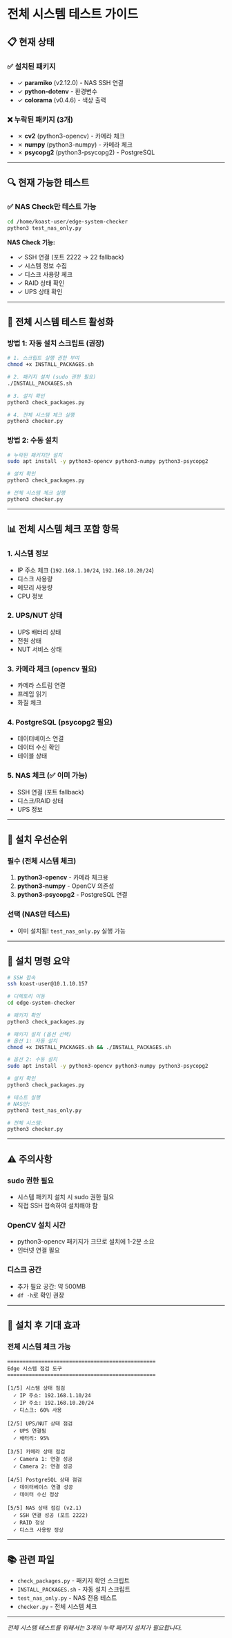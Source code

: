 # 전체 시스템 테스트 가이드

## 📋 현재 상태

### ✅ 설치된 패키지
- ✓ **paramiko** (v2.12.0) - NAS SSH 연결
- ✓ **python-dotenv** - 환경변수
- ✓ **colorama** (v0.4.6) - 색상 출력

### ❌ 누락된 패키지 (3개)
- ✗ **cv2** (python3-opencv) - 카메라 체크
- ✗ **numpy** (python3-numpy) - 카메라 체크
- ✗ **psycopg2** (python3-psycopg2) - PostgreSQL

---

## 🔍 현재 가능한 테스트

### ✅ NAS Check만 테스트 가능
```bash
cd /home/koast-user/edge-system-checker
python3 test_nas_only.py
```

**NAS Check 기능:**
- ✓ SSH 연결 (포트 2222 → 22 fallback)
- ✓ 시스템 정보 수집
- ✓ 디스크 사용량 체크
- ✓ RAID 상태 확인
- ✓ UPS 상태 확인

---

## 🚀 전체 시스템 테스트 활성화

### 방법 1: 자동 설치 스크립트 (권장)

```bash
# 1. 스크립트 실행 권한 부여
chmod +x INSTALL_PACKAGES.sh

# 2. 패키지 설치 (sudo 권한 필요)
./INSTALL_PACKAGES.sh

# 3. 설치 확인
python3 check_packages.py

# 4. 전체 시스템 체크 실행
python3 checker.py
```

### 방법 2: 수동 설치

```bash
# 누락된 패키지만 설치
sudo apt install -y python3-opencv python3-numpy python3-psycopg2

# 설치 확인
python3 check_packages.py

# 전체 시스템 체크 실행
python3 checker.py
```

---

## 📊 전체 시스템 체크 포함 항목

### 1. 시스템 정보
- IP 주소 체크 (`192.168.1.10/24`, `192.168.10.20/24`)
- 디스크 사용량
- 메모리 사용량
- CPU 정보

### 2. UPS/NUT 상태
- UPS 배터리 상태
- 전원 상태
- NUT 서비스 상태

### 3. 카메라 체크 (opencv 필요)
- 카메라 스트림 연결
- 프레임 읽기
- 화질 체크

### 4. PostgreSQL (psycopg2 필요)
- 데이터베이스 연결
- 데이터 수신 확인
- 테이블 상태

### 5. NAS 체크 (✅ 이미 가능)
- SSH 연결 (포트 fallback)
- 디스크/RAID 상태
- UPS 정보

---

## 🎯 설치 우선순위

### 필수 (전체 시스템 체크)
1. **python3-opencv** - 카메라 체크용
2. **python3-numpy** - OpenCV 의존성
3. **python3-psycopg2** - PostgreSQL 연결

### 선택 (NAS만 테스트)
- 이미 설치됨! `test_nas_only.py` 실행 가능

---

## 📝 설치 명령 요약

```bash
# SSH 접속
ssh koast-user@10.1.10.157

# 디렉토리 이동
cd edge-system-checker

# 패키지 확인
python3 check_packages.py

# 패키지 설치 (옵션 선택)
# 옵션 1: 자동 설치
chmod +x INSTALL_PACKAGES.sh && ./INSTALL_PACKAGES.sh

# 옵션 2: 수동 설치
sudo apt install -y python3-opencv python3-numpy python3-psycopg2

# 설치 확인
python3 check_packages.py

# 테스트 실행
# NAS만:
python3 test_nas_only.py

# 전체 시스템:
python3 checker.py
```

---

## ⚠️ 주의사항

### sudo 권한 필요
- 시스템 패키지 설치 시 sudo 권한 필요
- 직접 SSH 접속하여 설치해야 함

### OpenCV 설치 시간
- python3-opencv 패키지가 크므로 설치에 1-2분 소요
- 인터넷 연결 필요

### 디스크 공간
- 추가 필요 공간: 약 500MB
- `df -h`로 확인 권장

---

## 🎉 설치 후 기대 효과

### 전체 시스템 체크 가능
```
================================================
Edge 시스템 점검 도구
================================================

[1/5] 시스템 상태 점검
  ✓ IP 주소: 192.168.1.10/24
  ✓ IP 주소: 192.168.10.20/24
  ✓ 디스크: 60% 사용

[2/5] UPS/NUT 상태 점검
  ✓ UPS 연결됨
  ✓ 배터리: 95%

[3/5] 카메라 상태 점검
  ✓ Camera 1: 연결 성공
  ✓ Camera 2: 연결 성공

[4/5] PostgreSQL 상태 점검
  ✓ 데이터베이스 연결 성공
  ✓ 데이터 수신 정상

[5/5] NAS 상태 점검 (v2.1)
  ✓ SSH 연결 성공 (포트 2222)
  ✓ RAID 정상
  ✓ 디스크 사용량 정상
```

---

## 📚 관련 파일

- `check_packages.py` - 패키지 확인 스크립트
- `INSTALL_PACKAGES.sh` - 자동 설치 스크립트
- `test_nas_only.py` - NAS 전용 테스트
- `checker.py` - 전체 시스템 체크

---

*전체 시스템 테스트를 위해서는 3개의 누락 패키지 설치가 필요합니다.*

